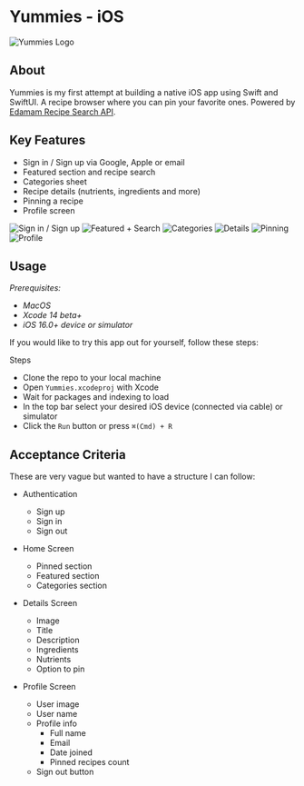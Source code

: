 # Yummies - iOS

![Yummies Logo](https://i.postimg.cc/8PbntJ4t/Screenshot-2022-08-17-at-0-26-03.png)

## About

Yummies is my first attempt at building a native iOS app using Swift and SwiftUI. A recipe browser where you can pin your favorite ones. Powered by [Edamam Recipe Search API](https://developer.edamam.com/edamam-docs-recipe-api).

## Key Features
 - Sign in / Sign up via Google, Apple or email
 - Featured section and recipe search
 - Categories sheet
 - Recipe details (nutrients, ingredients and more)
 - Pinning a recipe
 - Profile screen

![Sign in / Sign up](https://media.giphy.com/media/Ig1aTddmQbkAJuWUyJ/giphy.gif) ![Featured + Search](https://media.giphy.com/media/En3Aa7HC6IDtoTTyvY/giphy.gif) ![Categories](https://media.giphy.com/media/OLSEewYaHbpQUhi20O/giphy.gif) ![Details](https://media.giphy.com/media/WvmbOV9NK1Dx055qNH/giphy.gif) ![Pinning](https://media.giphy.com/media/uqJjpKWM6NNyavmL9y/giphy.gif) ![Profile](https://media.giphy.com/media/TIqe9Go8PgIsVssAwh/giphy.gif)

## Usage
_Prerequisites:_
 - _MacOS_
 - _Xcode 14 beta+_
 - _iOS 16.0+ device or simulator_
 
If you would like to try this app out for yourself, follow these steps:

Steps
 - Clone the repo to your local machine
 - Open `Yummies.xcodeproj` with Xcode
 - Wait for packages and indexing to load
 - In the top bar select your desired iOS device (connected via cable) or simulator
 - Click the `Run` button or press `⌘(Cmd) + R`

## Acceptance Criteria
These are very vague but wanted to have a structure I can follow:

- Authentication
    - Sign up
    - Sign in
    - Sign out
 
- Home Screen
    - Pinned section
    - Featured section
    - Categories section

- Details Screen
    - Image 
    - Title
    - Description
    - Ingredients
    - Nutrients
    - Option to pin
 
- Profile Screen
    - User image
    - User name
    - Profile info
        - Full name
        - Email
        - Date joined
        - Pinned recipes count
    - Sign out button

